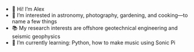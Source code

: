 - 👋 Hi! I’m Alex
- 👀 I’m interested in astronomy, photography, gardening, and cooking—to name a few things
- 📚 My research interests are offshore geotechnical engineering and seismic geophysics
- 🌱 I’m currently learning: Python, how to make music using Sonic Pi

<!---
aosuchowski/aosuchowski is a ✨ special ✨ repository because its `README.md` (this file) appears on your GitHub profile.
You can click the Preview link to take a look at your changes.
--->
